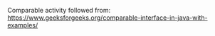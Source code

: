Comparable activity followed from:
https://www.geeksforgeeks.org/comparable-interface-in-java-with-examples/

